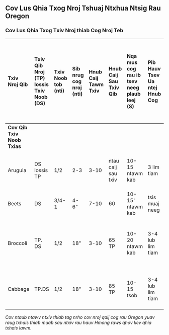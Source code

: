 ## Cov Lus Qhia Txog Nroj Tshuaj Ntxhua Ntsig Rau Oregon

### Cov Lus Qhia Txog Txiv Nroj thiab Cog Nroj Teb

| Txiv Nroj Qib             | Txiv Qib Nroj (TP) lossis Txiv Noob (DS) | Txiv Noob tob (nti) | Sib nrug cog nroj (nti)          | Hnub Caij Tawm Txiv | Hnub Caij Sau Txiv Qib | Nqa mus cog rau ib tsev neeg plaub leej (S) | Pib Hauv Tsev Ua ntej Hnub Cog | Thaj Chaw 1. Ntxoov Ntxaij, Astoria mus rau Brookings | Thaj Chaw 2. Hav Western, Portland mus rau Roseburg | Thaj Chaw 3. Qhov chaw siab ntawm Oregon nruab nrab & sab hnub tuaj | Thaj Chaw 4. Hav Columbia thiab Snake | Xob av hauv av (°F) min. opt. max. | Huab cua kub (°F) min. opt. max |
| :----------------------- | :------------------------------------ | :--------------------- | :------------------------------- | :------------------ | :---------------------- | :--------------------------------------- | :----------------------------------- | :-------------------------------------- | :------------------------------------------------ | :---------------------------------------------------------- | :----------------------------------- | :------------------------------- | :--------------------------- |
| **Cov Qib Txiv Noob Txias** |                                       |                        |                                  |                     |                         |                                          |                                      |                                         |                                                   |                                                             |                                      |                                  |                              |
| Arugula                  | DS lossis TP                              | 1/2                    | 2-3                              | 3-10                | ntau caij sau txiv      | 10-15 ntawm kab                             | 3 lim tiam                              |                                         |                                                   |                                                             |                                      | 40 80 100                        | 43-45 50-60 80-90            |
| Beets                    | DS                                    | 3/4-1                  | 4-6"                             | 7-10                | 60                      | 10-15' ntawm kab                            | tsis muaj neeg                          | txhua xyoo                               | Lub Peb Hlis- Cuaj Hlis                               | Plaub Hlis-Kaum Hli                                                         | Peb Hlis-Cuaj Hlis                            | 40 80 90                         | 50-60 80-90                  |
| Broccoli                 | TP. DS                                | 1/2                    | 18"                              | 3-10                | 65 TP                   | 10-20 ntawm kab                             | 3-4 lub lim tiam                            | Lub Peb Hlis-Lub Rau Hlis Lub Tsib Hlis-Lub Rau Hli                     | Lub Peb Hlis-Lub Rau Hli Lub Peb Hlis-Lub Yim Hli                     | Plaub Hlis-Lub Rau Hli Plaub Hlis-Lub Rau Hli                                               | Lub Peb Hlis-Lub Xya Hli Plaub Hlis-Lub Xya Hli                | 40 80 90                         | 43-45 50-60 80-90            |
| Cabbage                  | TP.DS                                 | 1/2                    | 18"                              | 3-10                | 85 TP                   | 10-15 tsob                             | 3-4 lub lim tiam                            | Lub Ib Hlis Plaub Hlis, Lub Xya Hli- Cuaj Hlis                   | Plaub Hlis-Lub Rau Hli                                | Plaub Hlis-Lub Rau Hli                                                          | Plaub Hlis-Lub Xya Hli                           | 40 80 90                         | 43-45 50-60 80-90            |

*Cov ntaub ntawv ntxiv thiab tag nrho cov nroj qaij cog rau Oregon yuav raug txhais thiab muab sau ntxiv rau hauv Hmong raws qhov kev qhia txhais lawm.*